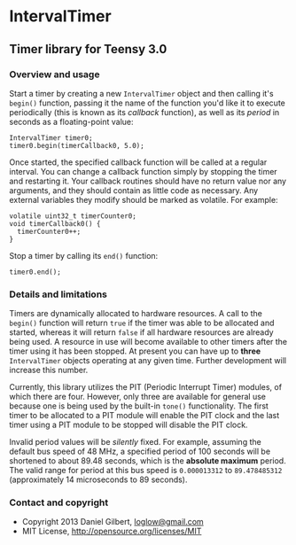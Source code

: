 # IntervalTimer

## Timer library for Teensy 3.0

### Overview and usage

Start a timer by creating a new `IntervalTimer` object and then calling it's `begin()` function, passing it the name of the function you'd like it to execute periodically (this is known as its _callback_ function), as well as its _period_ in seconds as a floating-point value:

    IntervalTimer timer0;
    timer0.begin(timerCallback0, 5.0);

Once started, the specified callback function will be called at a regular interval. You can change a callback function simply by stopping the timer and restarting it. Your callback routines should have no return value nor any arguments, and they should contain as little code as necessary. Any external variables they modify should be marked as volatile. For example:

    volatile uint32_t timerCounter0;
    void timerCallback0() {
      timerCounter0++;
    }

Stop a timer by calling its `end()` function:

    timer0.end();

### Details and limitations

Timers are dynamically allocated to hardware resources. A call to the `begin()` function will return `true` if the timer was able to be allocated and started, whereas it will return `false` if all hardware resources are already being used. A resource in use will become available to other timers after the timer using it has been stopped. At present you can have up to __three__ `IntervalTimer` objects operating at any given time. Further development will increase this number.

Currently, this library utilizes the PIT (Periodic Interrupt Timer) modules, of which there are four. However, only three are available for general use because one is being used by the built-in `tone()` functionality. The first timer to be allocated to a PIT module will enable the PIT clock and the last timer using a PIT module to be stopped will disable the PIT clock.

Invalid period values will be _silently_ fixed. For example, assuming the default bus speed of 48 MHz, a specified period of 100 seconds will be shortened to about 89.48 seconds, which is the __absolute maximum__ period. The valid range for period at this bus speed is `0.000013312` to `89.478485312` (approximately 14 microseconds to 89 seconds).

### Contact and copyright

- Copyright 2013 Daniel Gilbert, loglow@gmail.com
- MIT License, http://opensource.org/licenses/MIT
